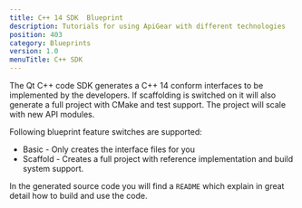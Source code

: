 ```yaml
---
title: C++ 14 SDK  Blueprint
description: Tutorials for using ApiGear with different technologies
position: 403
category: Blueprints
version: 1.0
menuTitle: C++ SDK
---
```


The Qt C++ code SDK generates a C++ 14 conform interfaces to be implemented by the developers. If scaffolding is switched on it will also generate a full project with CMake and test support. The project will scale with new API modules.

Following blueprint feature switches are supported:

* Basic - Only creates the interface files for you
* Scaffold - Creates a full project with reference implementation and build system support.


In the generated source code you will find a `README` which explain in great detail how to build and use the code.
